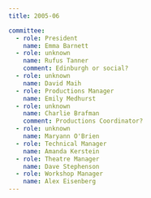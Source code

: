 ```yaml
---
title: 2005-06

committee:
  - role: President
    name: Emma Barnett
  - role: unknown
    name: Rufus Tanner
    comment: Edinburgh or social?
  - role: unknown
    name: David Maih
  - role: Productions Manager
    name: Emily Medhurst
  - role: unknown
    name: Charlie Brafman
    comment: Productions Coordinator?
  - role: unknown
    name: Maryann O'Brien
  - role: Technical Manager
    name: Amanda Kerstein
  - role: Theatre Manager
    name: Dave Stephenson
  - role: Workshop Manager
    name: Alex Eisenberg
---
```

